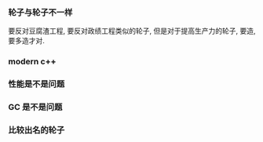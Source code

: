### 轮子与轮子不一样
要反对豆腐渣工程, 要反对政绩工程类似的轮子, 但是对于提高生产力的轮子, 要造, 要多造才对.

### modern c++

### 性能是不是问题

### GC 是不是问题

### 比较出名的轮子
